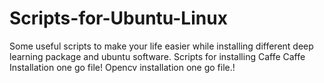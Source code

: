 # Scripts-for-Ubuntu-Linux
Some useful scripts to make your life easier while installing different deep learning package and ubuntu software.
Scripts for installing Caffe
Caffe Installation one go file!
Opencv installation one go file.!
